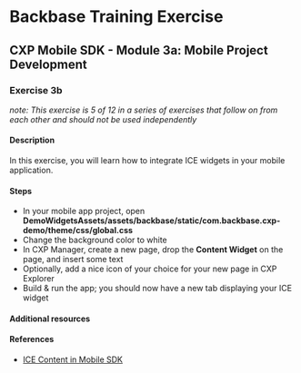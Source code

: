 # Backbase Training Exercise

## CXP Mobile SDK - Module 3a: Mobile Project Development

### Exercise 3b

_note: This exercise is 5 of 12 in a series of exercises that follow on from each other and should not be used independently_

#### Description

In this exercise, you will learn how to integrate ICE widgets in your mobile application.

#### Steps

 - In your mobile app project, open **DemoWidgetsAssets/assets/backbase/static/com.backbase.cxp-demo/theme/css/global.css**
 - Change the background color to white
 - In CXP Manager, create a new page, drop the **Content Widget** on the page, and insert some text
 - Optionally, add a nice icon of your choice for your new page in CXP Explorer
 - Build & run the app; you should now have a new tab displaying your ICE widget

#### Additional resources

#### References

 - [ICE Content in Mobile SDK](https://my.backbase.com/resources/documentation/mobile-sdk/0.11-beta/mobile_content_update.html)
